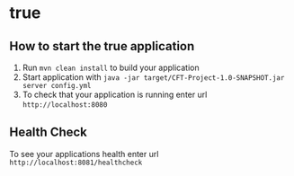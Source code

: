 # true

How to start the true application
---

1. Run `mvn clean install` to build your application
1. Start application with `java -jar target/CFT-Project-1.0-SNAPSHOT.jar server config.yml`
1. To check that your application is running enter url `http://localhost:8080`

Health Check
---

To see your applications health enter url `http://localhost:8081/healthcheck`
